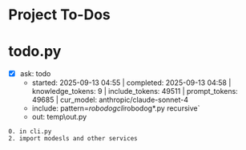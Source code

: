 # Project To-Dos


# todo.py
- [x] ask: todo
  - started: 2025-09-13 04:55 | completed: 2025-09-13 04:58 | knowledge_tokens: 9 | include_tokens: 49511 | prompt_tokens: 49685 | cur_model: anthropic/claude-sonnet-4
  - include: pattern=*robodogcli*robodog*.py  recursive`
  - out:  temp\out.py
```knowledge
0. in cli.py 
2. import modesls and other services 

```

